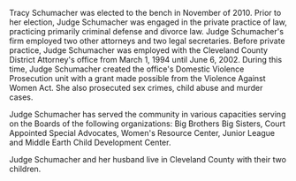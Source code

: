 ﻿---
fname: 'Tracy'
lname: 'Schumacher'
id: 1032
published: False
layout: judge-bio
---
Tracy Schumacher was elected to the bench in November of 2010. Prior to
her election, Judge Schumacher was engaged in the private practice of
law, practicing primarily criminal defense and divorce law. Judge
Schumacher's firm employed two other attorneys and two legal
secretaries. Before private practice, Judge Schumacher was employed with
the Cleveland County District Attorney's office from March 1, 1994 until
June 6, 2002. During this time, Judge Schumacher created the office's
Domestic Violence Prosecution unit with a grant made possible from the
Violence Against Women Act. She also prosecuted sex crimes, child abuse
and murder cases.

Judge Schumacher has served the community in various capacities serving
on the Boards of the following organizations: Big Brothers Big Sisters,
Court Appointed Special Advocates, Women's Resource Center, Junior
League and Middle Earth Child Development Center.

Judge Schumacher and her husband live in Cleveland County with their two
children.
